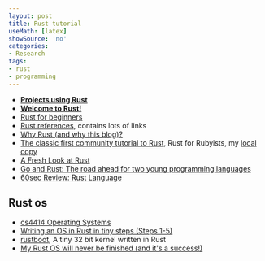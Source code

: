 ```yaml
---
layout: post
title: Rust tutorial
useMath: [latex]
showSource: 'no'
categories:
- Research
tags:
- rust
- programming
---
```



 - [**Projects using Rust**][3]
 - [**Welcome to Rust!**][12]
 - [Rust for beginners][13]
 - [Rust references][1], contains lots of links 
 - [Why Rust (and why this blog)?][2]
 - [The classic first community tutorial to Rust][4], Rust for Rubyists, my [local copy][5]
 - [A Fresh Look at Rust][6]
 - [Go and Rust: The road ahead for two young programming languages][7]
 - [60sec Review: Rust Language][8]




## Rust os
 - [cs4414 Operating Systems][14]
 - [Writing an OS in Rust in tiny steps (Steps 1-5)][9]
 - [rustboot][10], A tiny 32 bit kernel written in Rust
 - [My Rust OS will never be finished (and it's a success!)][11]




[14]: http://rust-class.org/index.html
[13]: http://blog.prasoonshukla.com/rust-for-beginners
[12]: http://aml3.github.io/RustTutorial/
[11]: http://jvns.ca/blog/2014/03/21/my-rust-os-will-never-be-finished/
[10]: https://github.com/charliesome/rustboot
[9]: http://jvns.ca/blog/2014/03/12/the-rust-os-story/
[8]: http://www.joshondesign.com/2014/09/17/rustlang
[7]: http://www.infoworld.com/article/2877924/application-development/go-rust-road-ahead-young-programming-languages.html
[6]: http://lucumr.pocoo.org/2014/10/1/a-fresh-look-at-rust/
[5]: /pdf/programming/rust-for-rubyists-pdf.tgz
[4]: http://www.rustforrubyists.com/
[3]: http://rust-ci.org/projects/
[2]: http://matej-lach.me/why-rust-and-why-this-blog/
[1]: https://rust.zeef.com/harris.brakmic